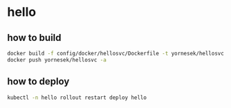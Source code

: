 # hello

## how to build
```sh
docker build -f config/docker/hellosvc/Dockerfile -t yornesek/hellosvc:$(git rev-parse --short HEAD) -t yornesek/hellosvc:latest .
docker push yornesek/hellosvc -a
```
## how to deploy
```sh
kubectl -n hello rollout restart deploy hello
```